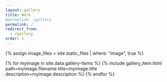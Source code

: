 ```yaml
---
layout: gallery
title: Work
#permalink: /gallery
permalink: /
redirect_from:
  - /gallery
order: 1
---
```


{% assign image_files = site.static_files | where: "image", true %}

{% for myimage in site.data.gallery-items %}
    {% include gallery_item.html path=myimage.filename title=myimage.title description=myimage.description %}
{% endfor %}

